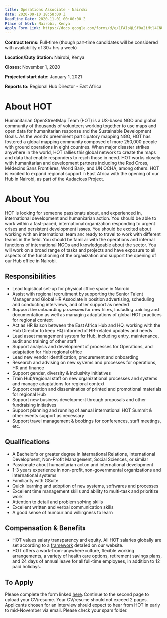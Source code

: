 ```yaml
---
title: Operations Associate - Nairobi
date: 2020-09-10 18:58:00 Z
Deadline Date: 2020-11-01 00:00:00 Z
Place of Work: Nairobi, Kenya
Apply Form Link: https://docs.google.com/forms/d/e/1FAIpQLSf0a2iMtl4CNUeQ0O5am07Cb-g2ZPgBn3bO9MXJYBfwbSQ58w/viewform?usp=sf_link
---
```


**Contract terms:** Full-time (though part-time candidates will be considered with availability of 30+ hrs a week)

**Location/Duty Station:** Nairobi, Kenya 

**Closes:** November 1, 2020 

**Projected start date:** January 1, 2021

**Reports to:** Regional Hub Director - East Africa

# About HOT
Humanitarian OpenStreetMap Team (HOT) is a US-based NGO and global community of thousands of volunteers working together to use maps and open data for humanitarian response and the Sustainable Development Goals. As the world’s preeminent participatory mapping NGO, HOT has fostered a global mapping community composed of more 250,000 people with ground operations in eight countries. When major disaster strikes anywhere in the world, HOT rallies this global network to create the maps and data that enable responders to reach those in need. HOT works closely with humanitarian and development partners including the Red Cross, Médecins Sans Frontières, World Bank, and UN OCHA, among others. HOT is excited to expand regional support in East Africa with the opening of our Hub in Nairobi, as part of the Audacious Project. 

# About You
HOT is looking for someone passionate about, and experienced in, international development and humanitarian action. You should be able to work within a fast-paced, international organization responding to urgent crises and persistent development issues. You should be excited about working with an international team and ready to travel to work with different teams in the field. You should be familiar with the operations and internal functions of international NGOs and knowledgeable about the sector.  You will work on a broad range of tasks and projects and have exposure to all aspects of the functioning of the organization and support the opening of our Hub office in Nairobi. 

## Responsibilities 
* Lead logistical set-up for physical office space in Nairobi
* Assist with regional recruitment by supporting the Senior Talent Manager and Global HR Associate in position advertising, scheduling and conducting interviews, and other support as needed 
* Support the onboarding processes for new hires, including training and documentation as well as managing adaptations of global HOT practices for regional context
* Act as HR liaison between the East Africa Hub and HQ, working with the Hub Director to keep HQ informed of HR-related updates and needs
* Lead asset management system for Hub, including entry, maintenance, audit and training of other staff
* Support analysis and development of processes for Operations, and adaptation for Hub regional office
* Lead new vendor identification, procurement and onboarding 
* Research and advising on new systems and processes for operations, HR and finance
* Support gender, diversity & inclusivity initiatives 
* Train Hub/regional staff on new organizational processes and systems and manage adaptations for regional context 
* Support creation and dissemination of printed and promotional materials for regional Hub
* Support new business development through proposals and other fundraising initiatives 
* Support planning and running of annual international HOT Summit & other events support as necessary 
* Support travel management & bookings for conferences, staff meetings, etc.

## Qualifications 
* A Bachelor’s or greater degree in International Relations, International Development, Non-Profit Management, Social Sciences, or similar 
* Passionate about humanitarian action and international development 
* 1-3 years experience in non-profit, non-governmental organizations and international systems
* Familiarity with GSuite
* Quick learning and adoption of new systems, softwares and processes
* Excellent time management skills and ability to multi-task and prioritize work
* Attention to detail and problem solving skills
* Excellent written and verbal communication skills
* A good sense of humour and willingness to learn

## Compensation & Benefits
* HOT values salary transparency and equity. All HOT salaries globally are set according to a [framework](https://www.hotosm.org/salaries) detailed on our website.
* HOT offers a work-from-anywhere culture, flexible working arrangements, a variety of health care options, retirement savings plans, and 24 days of annual leave for all full-time employees, in addition to 12 paid holidays. 

## To Apply
Please complete the form linked [here](https://docs.google.com/forms/d/e/1FAIpQLSf0a2iMtl4CNUeQ0O5am07Cb-g2ZPgBn3bO9MXJYBfwbSQ58w/viewform?usp=sf_link). Continue to the second page to upload your CV/resume. Your CV/resume should not exceed 2 pages. Applicants chosen for an interview should expect to hear from HOT in early to mid-November via email. Please check your spam folder. 